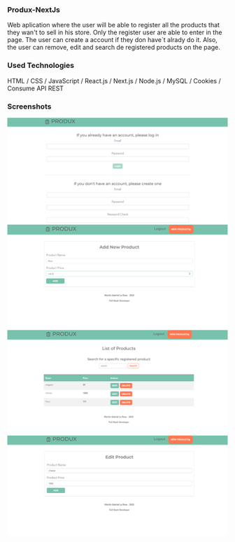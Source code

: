 ### Produx-NextJs
Web aplication where the user will be able to register all the products that they wan't to sell in his store.
Only the register user are able to enter in the page. The user can create a account if they don have´t alrady do it.
Also, the user can remove, edit and search de registered products on the page.

### Used Technologies
HTML / CSS / JavaScript / React.js / Next.js / Node.js / MySQL / Cookies / Consume API REST

### Screenshots
![alt text](https://github.com/MartinLaRosa27/Produx-NextJs/blob/main/resources/screenshot01.png?raw=true)
![alt text](https://github.com/MartinLaRosa27/Produx-NextJs/blob/main/resources/screenshot02.png?raw=true)
![alt text](https://github.com/MartinLaRosa27/Produx-NextJs/blob/main/resources/screenshot03.png?raw=true)
![alt text](https://github.com/MartinLaRosa27/Produx-NextJs/blob/main/resources/screenshot04.png?raw=true)
